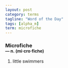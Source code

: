 ```yaml
---
layout: post
category: terms
tagline: "Word of the Day"
tags: [alpha_m]
term: microfiche
---
```


<h3>Microfiche<br/> <small>&mdash; n. (mi<span>&middot;</span>cro<span>&middot;</span>fiche)</small></h3>
<p><ol><li>little swimmers</li>
</ol></p>
